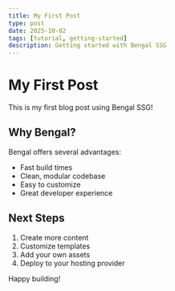 ```yaml
---
title: My First Post
type: post
date: 2025-10-02
tags: [tutorial, getting-started]
description: Getting started with Bengal SSG
---
```


# My First Post

This is my first blog post using Bengal SSG!

## Why Bengal?

Bengal offers several advantages:

- Fast build times
- Clean, modular codebase
- Easy to customize
- Great developer experience

## Next Steps

1. Create more content
2. Customize templates
3. Add your own assets
4. Deploy to your hosting provider

Happy building!

<!-- Modified for testing -->
